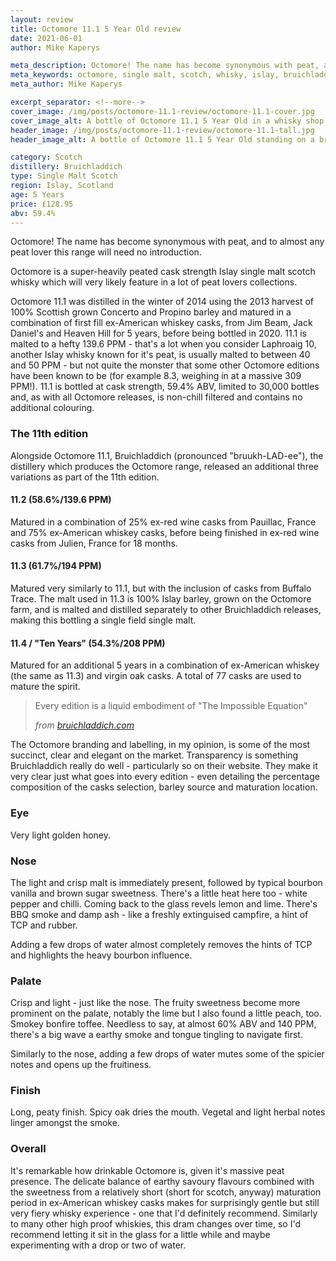 ```yaml
---
layout: review
title: Octomore 11.1 5 Year Old review
date: 2021-06-01
author: Mike Kaperys

meta_description: Octomore! The name has become synonymous with peat, and to almost any peat lover this range will need no introduction. Octomore is a super-heavily peated cask strength Islay single malt scotch whisky which will very likely feature in a lot of peat lovers collections.
meta_keywords: octomore, single malt, scotch, whisky, islay, bruichladdich, bruichladdich single malt scotch, peat, octomore 11.1
meta_author: Mike Kaperys

excerpt_separator: <!--more-->
cover_image: /img/posts/octomore-11.1-review/octomore-11.1-cover.jpg
cover_image_alt: A bottle of Octomore 11.1 5 Year Old in a whisky shop
header_image: /img/posts/octomore-11.1-review/octomore-11.1-tall.jpg
header_image_alt: A bottle of Octomore 11.1 5 Year Old standing on a brick wall

category: Scotch
distillery: Bruichladdich
type: Single Malt Scotch
region: Islay, Scotland
age: 5 Years
price: £128.95
abv: 59.4%
---
```


Octomore! The name has become synonymous with peat, and to almost any peat lover this range will need no introduction. 
<!--more-->
Octomore is a super-heavily peated cask strength Islay single malt scotch whisky which will very likely feature in a lot of peat lovers collections.

Octomore 11.1 was distilled in the winter of 2014 using the 2013 harvest of 100% Scottish grown Concerto and Propino barley and matured in a combination of first fill ex-American whiskey casks, from Jim Beam, Jack Daniel's and Heaven Hill for 5 years, before being bottled in 2020. 11.1 is malted to a hefty 139.6 PPM - that's a lot when you consider Laphroaig 10, another Islay whisky known for it's peat, is usually malted to between 40 and 50 PPM - but not quite the monster that some other Octomore editions have been known to be (for example 8.3, weighing in at a massive 309 PPM!). 11.1 is bottled at cask strength, 59.4% ABV, limited to 30,000 bottles and, as with all Octomore releases, is non-chill filtered and contains no additional colouring.

### The 11th edition

Alongside Octomore 11.1, Bruichladdich (pronounced "bruukh-LAD-ee"), the distillery which produces the Octomore range, released an additional three variations as part of the 11th edition.

#### 11.2 (58.6%/139.6 PPM)

Matured in a combination of 25% ex-red wine casks from Pauillac, France and 75% ex-American whiskey casks, before being finished in ex-red wine casks from Julien, France for 18 months.

#### 11.3 (61.7%/194 PPM)

Matured very similarly to 11.1, but with the inclusion of casks from Buffalo Trace. The malt used in 11.3 is 100% Islay barley, grown on the Octomore farm, and is malted and distilled separately to other Bruichladdich releases, making this bottling a single field single malt.

#### 11.4 / "Ten Years" (54.3%/208 PPM)

Matured for an additional 5 years in a combination of ex-American whiskey (the same as 11.3) and virgin oak casks. A total of 77 casks are used to mature the spirit.

> Every edition is a liquid embodiment of "The Impossible Equation"
>
> <cite>from [bruichladdich.com](https://www.bruichladdich.com/octomore-super-heavily-peated-whisky-range/)</cite>

The Octomore branding and labelling, in my opinion, is some of the most succinct, clear and elegant on the market. Transparency is something Bruichladdich really do well - particularly so on their website. They make it very clear just what goes into every edition - even detailing the percentage composition of the casks selection, barley source and maturation location.

### Eye

Very light golden honey.

### Nose

The light and crisp malt is immediately present, followed by typical bourbon vanilla and brown sugar sweetness. There's a little heat here too - white pepper and chilli. Coming back to the glass revels lemon and lime. There's BBQ smoke and damp ash - like a freshly extinguised campfire, a hint of TCP and rubber.

Adding a few drops of water almost completely removes the hints of TCP and highlights the heavy bourbon influence.

### Palate

Crisp and light - just like the nose. The fruity sweetness become more prominent on the palate, notably the lime but I also found a little peach, too. Smokey bonfire toffee. Needless to say, at almost 60% ABV and 140 PPM, there's a big wave a earthy smoke and tongue tingling to navigate first.

Similarly to the nose, adding a few drops of water mutes some of the spicier notes and opens up the fruitiness.

### Finish

Long, peaty finish. Spicy oak dries the mouth. Vegetal and light herbal notes linger amongst the smoke.

### Overall

It's remarkable how drinkable Octomore is, given it's massive peat presence. The delicate balance of earthy savoury flavours combined with the sweetness from a relatively short (short for scotch, anyway) maturation period in ex-American whiskey casks makes for surprisingly gentle but still very fiery whisky experience - one that I'd definitely recommend. Similarly to many other high proof whiskies, this dram changes over time, so I'd recommend letting it sit in the glass for a little while and maybe experimenting with a drop or two of water.
